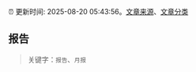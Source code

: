 :alarm_clock: 更新时间: 2025-08-20 05:43:56。[文章来源](/README.md)、[文章分类](/TAGS.md)

## 报告


> 关键字：`报告`、`月报`



